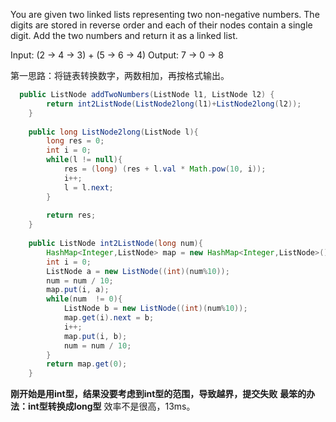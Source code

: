 You are given two linked lists representing two non-negative numbers. The digits are stored in reverse order and each of their nodes contain a single digit. Add the two numbers and return it as a linked list.

Input: (2 -> 4 -> 3) + (5 -> 6 -> 4)
Output: 7 -> 0 -> 8


第一思路：将链表转换数字，两数相加，再按格式输出。 
```java
  public ListNode addTwoNumbers(ListNode l1, ListNode l2) {
        return int2ListNode(ListNode2long(l1)+ListNode2long(l2));
    }
    
    public long ListNode2long(ListNode l){
        long res = 0;
        int i = 0;
        while(l != null){
        	res = (long) (res + l.val * Math.pow(10, i));
        	i++;
        	l = l.next;
        }
 	
        return res;
    }
    
    public ListNode int2ListNode(long num){
    	HashMap<Integer,ListNode> map = new HashMap<Integer,ListNode>();
    	int i = 0;
    	ListNode a = new ListNode((int)(num%10));
    	num = num / 10;
    	map.put(i, a);
    	while(num  != 0){  		
    		ListNode b = new ListNode((int)(num%10));
    		map.get(i).next = b;
    		i++;
    		map.put(i, b);
   			num = num / 10;
    	}    	
    	return map.get(0);
    }

```
**刚开始是用int型，结果没要考虑到int型的范围，导致越界，提交失败**
**最笨的办法：int型转换成long型**
效率不是很高，13ms。
